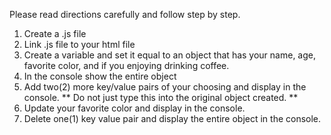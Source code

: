 Please read directions carefully and follow step by step.

1. Create a .js file
2. Link .js file to your html file
3. Create a variable and set it equal to an object that has your name, age, favorite color, and if you enjoying drinking coffee. 
4. In the console show the entire object
5. Add two(2) more key/value pairs of your choosing and display in the console.
    ** Do not just type this into the original object created. **
6. Update your favorite color and display in the console. 
7. Delete one(1) key value pair and display the entire object in the console.

